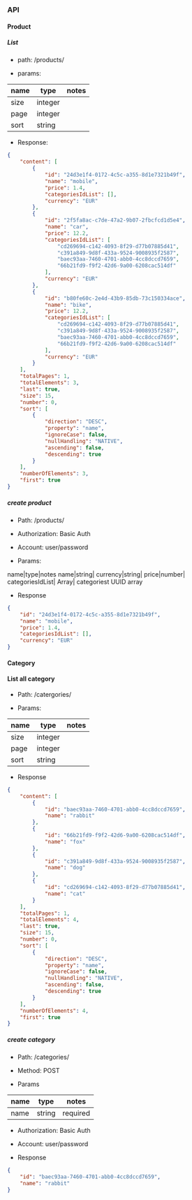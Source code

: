 ### API

#### Product

##### List

- path: /products/

- params:

name| type| notes
----|-----|-----
size|integer|
page|integer|
sort|string|

- Response:

```json
{
    "content": [
        {
            "id": "24d3e1f4-0172-4c5c-a355-8d1e7321b49f",
            "name": "mobile",
            "price": 1.4,
            "categoriesIdList": [],
            "currency": "EUR"
        },
        {
            "id": "2f5fa8ac-c7de-47a2-9b07-2fbcfcd1d5e4",
            "name": "car",
            "price": 12.2,
            "categoriesIdList": [
                "cd269694-c142-4093-8f29-d77b07885d41",
                "c391a849-9d8f-433a-9524-9008935f2587",
                "baec93aa-7460-4701-abb0-4cc8dccd7659",
                "66b21fd9-f9f2-42d6-9a00-6208cac514df"
            ],
            "currency": "EUR"
        },
        {
            "id": "b80fe60c-2e4d-43b9-85db-73c150334ace",
            "name": "bike",
            "price": 12.2,
            "categoriesIdList": [
                "cd269694-c142-4093-8f29-d77b07885d41",
                "c391a849-9d8f-433a-9524-9008935f2587",
                "baec93aa-7460-4701-abb0-4cc8dccd7659",
                "66b21fd9-f9f2-42d6-9a00-6208cac514df"
            ],
            "currency": "EUR"
        }
    ],
    "totalPages": 1,
    "totalElements": 3,
    "last": true,
    "size": 15,
    "number": 0,
    "sort": [
        {
            "direction": "DESC",
            "property": "name",
            "ignoreCase": false,
            "nullHandling": "NATIVE",
            "ascending": false,
            "descending": true
        }
    ],
    "numberOfElements": 3,
    "first": true
}

```


##### create product

- Path: /products/

- Authorization: Basic Auth

- Account: user/password

- Params:

name|type|notes
name|string|
currency|string|
price|number|
categoriesIdList| Array| categoriest UUID array


- Response

```json
{
    "id": "24d3e1f4-0172-4c5c-a355-8d1e7321b49f",
    "name": "mobile",
    "price": 1.4,
    "categoriesIdList": [],
    "currency": "EUR"
}
```


#### Category

#### List all category

- Path: /catergories/

- Params:

name| type| notes
----|-----|-----
size|integer|
page|integer|
sort|string|

- Response 
```json
{
    "content": [
        {
            "id": "baec93aa-7460-4701-abb0-4cc8dccd7659",
            "name": "rabbit"
        },
        {
            "id": "66b21fd9-f9f2-42d6-9a00-6208cac514df",
            "name": "fox"
        },
        {
            "id": "c391a849-9d8f-433a-9524-9008935f2587",
            "name": "dog"
        },
        {
            "id": "cd269694-c142-4093-8f29-d77b07885d41",
            "name": "cat"
        }
    ],
    "totalPages": 1,
    "totalElements": 4,
    "last": true,
    "size": 15,
    "number": 0,
    "sort": [
        {
            "direction": "DESC",
            "property": "name",
            "ignoreCase": false,
            "nullHandling": "NATIVE",
            "ascending": false,
            "descending": true
        }
    ],
    "numberOfElements": 4,
    "first": true
}
```


##### create category

- Path: /categories/

- Method: POST

- Params


name|type|notes
----|----|-----
name|string|required

- Authorization: Basic Auth

- Account: user/password

- Response
```json
{
    "id": "baec93aa-7460-4701-abb0-4cc8dccd7659",
    "name": "rabbit"
}
```